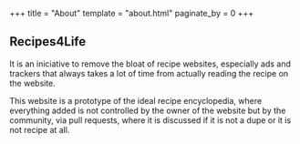 +++
title = "About"
template = "about.html"
paginate_by = 0
+++

## Recipes4Life
<p>It is an iniciative to remove the bloat of recipe websites, especially ads and trackers that always takes a lot of time from actually reading the recipe on the website.</p>
<p>This website is a prototype of the ideal recipe encyclopedia, where everything added is not controlled by the owner of the website but by the community, via pull requests, where it is discussed if it is not a dupe or it is not recipe at all. </p>
